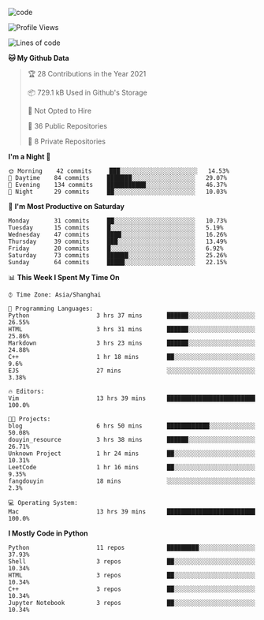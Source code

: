 
<!--
**liuyaanng/liuyaanng** is a ✨ _special_ ✨ repository because its `README.md` (this file) appears on your GitHub profile.

Here are some ideas to get you started:

- 🔭 I’m currently working on ...
- 🌱 I’m currently learning ...
- 👯 I’m looking to collaborate on ...
- 🤔 I’m looking for help with ...
- 💬 Ask me about ...
- 📫 How to reach me: ...
- 😄 Pronouns: ...
- ⚡ Fun fact: ...
-->


![code](https://cdn.jsdelivr.net/gh/liuyaanng/liuyaanng@1.0/code.gif) 

<!--START_SECTION:waka-->
![Profile Views](http://img.shields.io/badge/Profile%20Views-1-blue)

![Lines of code](https://img.shields.io/badge/From%20Hello%20World%20I%27ve%20Written-5.3%20million%20lines%20of%20code-blue)

**🐱 My Github Data** 

> 🏆 28 Contributions in the Year 2021
 > 
> 📦 729.1 kB Used in Github's Storage 
 > 
> 🚫 Not Opted to Hire
 > 
> 📜 36 Public Repositories 
 > 
> 🔑 8 Private Repositories  
 > 
**I'm a Night 🦉** 

```text
🌞 Morning    42 commits     ███░░░░░░░░░░░░░░░░░░░░░░   14.53% 
🌆 Daytime    84 commits     ███████░░░░░░░░░░░░░░░░░░   29.07% 
🌃 Evening    134 commits    ███████████░░░░░░░░░░░░░░   46.37% 
🌙 Night      29 commits     ██░░░░░░░░░░░░░░░░░░░░░░░   10.03%

```
📅 **I'm Most Productive on Saturday** 

```text
Monday       31 commits     ██░░░░░░░░░░░░░░░░░░░░░░░   10.73% 
Tuesday      15 commits     █░░░░░░░░░░░░░░░░░░░░░░░░   5.19% 
Wednesday    47 commits     ████░░░░░░░░░░░░░░░░░░░░░   16.26% 
Thursday     39 commits     ███░░░░░░░░░░░░░░░░░░░░░░   13.49% 
Friday       20 commits     █░░░░░░░░░░░░░░░░░░░░░░░░   6.92% 
Saturday     73 commits     ██████░░░░░░░░░░░░░░░░░░░   25.26% 
Sunday       64 commits     █████░░░░░░░░░░░░░░░░░░░░   22.15%

```


📊 **This Week I Spent My Time On** 

```text
⌚︎ Time Zone: Asia/Shanghai

💬 Programming Languages: 
Python                   3 hrs 37 mins       ██████░░░░░░░░░░░░░░░░░░░   26.55% 
HTML                     3 hrs 31 mins       ██████░░░░░░░░░░░░░░░░░░░   25.86% 
Markdown                 3 hrs 23 mins       ██████░░░░░░░░░░░░░░░░░░░   24.88% 
C++                      1 hr 18 mins        ██░░░░░░░░░░░░░░░░░░░░░░░   9.6% 
EJS                      27 mins             ░░░░░░░░░░░░░░░░░░░░░░░░░   3.38%

🔥 Editors: 
Vim                      13 hrs 39 mins      █████████████████████████   100.0%

🐱‍💻 Projects: 
blog                     6 hrs 50 mins       ████████████░░░░░░░░░░░░░   50.08% 
douyin_resource          3 hrs 38 mins       ██████░░░░░░░░░░░░░░░░░░░   26.71% 
Unknown Project          1 hr 24 mins        ██░░░░░░░░░░░░░░░░░░░░░░░   10.31% 
LeetCode                 1 hr 16 mins        ██░░░░░░░░░░░░░░░░░░░░░░░   9.35% 
fangdouyin               18 mins             ░░░░░░░░░░░░░░░░░░░░░░░░░   2.3%

💻 Operating System: 
Mac                      13 hrs 39 mins      █████████████████████████   100.0%

```

**I Mostly Code in Python** 

```text
Python                   11 repos            █████████░░░░░░░░░░░░░░░░   37.93% 
Shell                    3 repos             ██░░░░░░░░░░░░░░░░░░░░░░░   10.34% 
HTML                     3 repos             ██░░░░░░░░░░░░░░░░░░░░░░░   10.34% 
C++                      3 repos             ██░░░░░░░░░░░░░░░░░░░░░░░   10.34% 
Jupyter Notebook         3 repos             ██░░░░░░░░░░░░░░░░░░░░░░░   10.34%

```



<!--END_SECTION:waka-->
